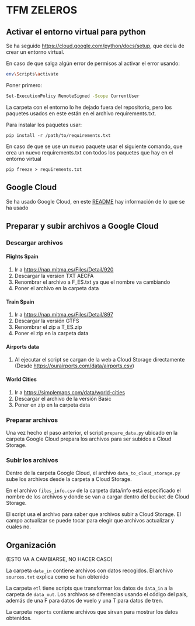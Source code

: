 # TFM ZELEROS

## Activar el entorno virtual para python

Se ha seguido https://cloud.google.com/python/docs/setup, que decía de crear un entorno virtual.

En caso de que salga algún error de permisos al activar el error usando:

```bash
env\Scripts\activate
```

Poner primero:

```bash
Set-ExecutionPolicy RemoteSigned -Scope CurrentUser
```

La carpeta con el entorno lo he dejado fuera del repositorio, pero los paquetes usados en este están en el archivo requirements.txt.

Para instalar los paquetes usar:

```
pip install -r /path/to/requirements.txt
```

En caso de que se use un nuevo paquete usar el siguiente comando, que crea un nuevo requirements.txt con todos los paquetes que hay en el entorno virtual

```
pip freeze > requirements.txt
```

## Google Cloud

Se ha usado Google Cloud, en este [README](https://github.com/sergijoan22/tfm_zeleros_google_cloud/README.md) hay información de lo que se ha usado

## Preparar y subir archivos a Google Cloud

### Descargar archivos

#### Flights Spain

1. Ir a https://nap.mitma.es/Files/Detail/920
2. Descargar la version TXT AECFA
3. Renombrar el archivo a F_ES.txt ya que el nombre va cambiando
4. Poner el archivo en la carpeta data

#### Train Spain

1. Ir a https://nap.mitma.es/Files/Detail/897
2. Descargar la versión GTFS
3. Renombrar el zip a T_ES.zip
4. Poner el zip en la carpeta data

#### Airports data

1. Al ejecutar el script se cargan de la web a Cloud Storage directamente (Desde https://ourairports.com/data/airports.csv)

#### World Cities

1. Ir a https://simplemaps.com/data/world-cities
2. Descargar el archivo de la versión Basic
3. Poner en zip en la carpeta data

### Preparar archivos

Una vez hecho el paso anterior, el script `prepare_data.py` ubicado en la carpeta Google Cloud prepara los archivos para ser subidos a Cloud Storage.

### Subir los archivos

Dentro de la carpeta Google Cloud, el archivo `data_to_cloud_storage.py` sube los archivos desde la carpeta a Cloud Storage.

En el archivo `files_info.csv` de la carpeta data/info está especificado el nombre de los archivos y donde se van a cargar dentro del bucket de Cloud Storage. 

El script usa el archivo para saber que archivos subir a Cloud Storage. El campo actualizar se puede tocar para elegir que archivos actualizar y cuales no.

## Organización

(ESTO VA A CAMBIARSE, NO HACER CASO)

La carpeta `data_in` contiene archivos con datos recogidos. El archivo `sources.txt` explica como se han obtenido

La carpeta `etl` tiene scripts que transformar los datos de `data_in` a la carpeta de `data_out`. Los archivos se diferencias usando el código del país, además de una F para datos de vuelo y una T para datos de tren.

La carpeta `reports` contiene archivos que sirvan para mostrar los datos obtenidos.  
